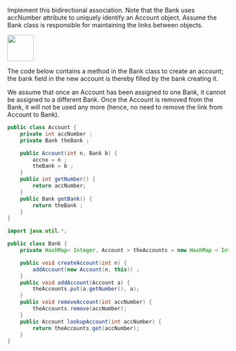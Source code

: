 <panel header=":lock::key: Implement the bidirectional association between Bank and Account.">
<question has-input="true">

Implement this bidirectional association.  Note that the Bank uses accNumber attribute to uniquely identify an Account object. Assume the Bank class is responsible for maintaining the links between objects.

<img src="{{baseUrl}}/errorHandling/defensiveProgramming/referentialIntegrity/images/bankAccount.jpg" height="60" />
<p/>

<div slot="answer">

The code below contains a method in the Bank class to create an account; the bank field in the new account is thereby filled by the bank creating it.

We assume that once an Account has been assigned to one Bank, it cannot be assigned to a different Bank. Once the Account is removed from the Bank, it will not be used any more (hence, no need to remove the link from Account to Bank).

```java
public class Account {
    private int accNumber ;
    private Bank theBank ;

    public Account(int n, Bank b) {
        accno = n ;
        theBank = b ;
    }
    public int getNumber() {
        return accNumber;
    }
    public Bank getBank() {
        return theBank ;
    }
}
```

```java
import java.util.*;

public class Bank {
    private HashMap< Integer, Account > theAccounts = new HashMap < Integer, Account > ();

    public void createAccount(int n) {
        addAccount(new Account(n, this)) ;
    }
    public void addAccount(Account a) {          
        theAccounts.put(a.getNumber(), a);
    }
    public void removeAccount(int accNumber) {
        theAccounts.remove(accNumber);
    }
    public Account lookupAccount(int accNumber) {
        return theAccounts.get(accNumber);
    }
}
```

</div>
</question>
</panel>
